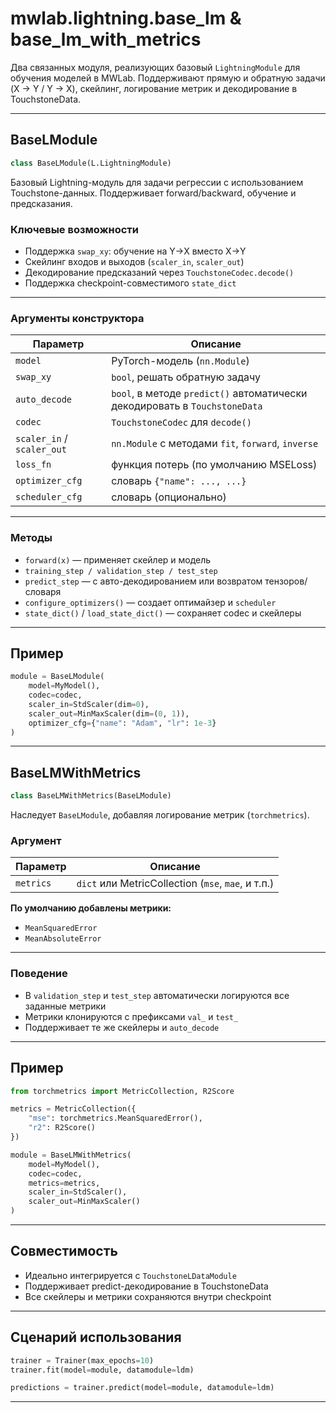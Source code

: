# mwlab.lightning.base_lm & base_lm_with_metrics

Два связанных модуля, реализующих базовый `LightningModule` для обучения моделей в MWLab. Поддерживают прямую и обратную задачи (X → Y / Y → X), скейлинг, логирование метрик и декодирование в TouchstoneData.

---

## BaseLModule

```python
class BaseLModule(L.LightningModule)
```

Базовый Lightning-модуль для задачи регрессии с использованием Touchstone-данных. Поддерживает forward/backward, обучение и предсказания.

### Ключевые возможности

- Поддержка `swap_xy`: обучение на Y→X вместо X→Y
- Скейлинг входов и выходов (`scaler_in`, `scaler_out`)
- Декодирование предсказаний через `TouchstoneCodec.decode()`
- Поддержка checkpoint-совместимого `state_dict`

---

### Аргументы конструктора

| Параметр | Описание                                                                   |
|----------|----------------------------------------------------------------------------|
| `model` | PyTorch-модель (`nn.Module`)                                                 |
| `swap_xy` | `bool`, решать обратную задачу                                             |
| `auto_decode` | `bool`, в методе `predict()` автоматически декодировать в `TouchstoneData`|
| `codec` | `TouchstoneCodec` для `decode()`                                               |
| `scaler_in` / `scaler_out` | `nn.Module` с методами `fit`, `forward`, `inverse` |
| `loss_fn` | функция потерь (по умолчанию MSELoss)                                      |
| `optimizer_cfg` | словарь `{"name": ..., ...}`                                               |
| `scheduler_cfg` | словарь (опционально)                                                      |

---

### Методы

- `forward(x)` — применяет скейлер и модель
- `training_step / validation_step / test_step`
- `predict_step` — с авто-декодированием или возвратом тензоров/словаря
- `configure_optimizers()` — создает оптимайзер и `scheduler`
- `state_dict()` / `load_state_dict()` — сохраняет codec и скейлеры

---

## Пример

```python
module = BaseLModule(
    model=MyModel(),
    codec=codec,
    scaler_in=StdScaler(dim=0),
    scaler_out=MinMaxScaler(dim=(0, 1)),
    optimizer_cfg={"name": "Adam", "lr": 1e-3}
)
```

---

## BaseLMWithMetrics

```python
class BaseLMWithMetrics(BaseLModule)
```

Наследует `BaseLModule`, добавляя логирование метрик (`torchmetrics`).

### Аргумент

| Параметр | Описание |
|----------|----------|
| `metrics` | `dict` или MetricCollection (`mse`, `mae`, и т.п.) |

**По умолчанию добавлены метрики:**

- `MeanSquaredError`
- `MeanAbsoluteError`

---

### Поведение

- В `validation_step` и `test_step` автоматически логируются все заданные метрики
- Метрики клонируются с префиксами `val_` и `test_`
- Поддерживает те же скейлеры и `auto_decode`

---

## Пример

```python
from torchmetrics import MetricCollection, R2Score

metrics = MetricCollection({
    "mse": torchmetrics.MeanSquaredError(),
    "r2": R2Score()
})

module = BaseLMWithMetrics(
    model=MyModel(),
    codec=codec,
    metrics=metrics,
    scaler_in=StdScaler(),
    scaler_out=MinMaxScaler()
)
```

---

## Совместимость

- Идеально интегрируется с `TouchstoneLDataModule`
- Поддерживает predict-декодирование в TouchstoneData
- Все скейлеры и метрики сохраняются внутри checkpoint

---

## Сценарий использования

```python
trainer = Trainer(max_epochs=10)
trainer.fit(model=module, datamodule=ldm)

predictions = trainer.predict(model=module, datamodule=ldm)
```

---

